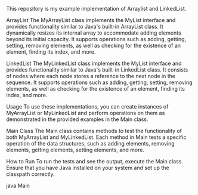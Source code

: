 
This repository is my example implementation of Arraylist and LinkedList.

ArrayList
The MyArrayList class implements the MyList interface and provides functionality similar to Java's built-in ArrayList class. It dynamically resizes its internal array to accommodate adding elements beyond its initial capacity. It supports operations such as adding, getting, setting, removing elements, as well as checking for the existence of an element, finding its index, and more.

LinkedList
The MyLinkedList class implements the MyList interface and provides functionality similar to Java's built-in LinkedList class. It consists of nodes where each node stores a reference to the next node in the sequence. It supports operations such as adding, getting, setting, removing elements, as well as checking for the existence of an element, finding its index, and more.

Usage
To use these implementations, you can create instances of MyArrayList or MyLinkedList and perform operations on them as demonstrated in the provided examples in the Main class.

Main Class
The Main class contains methods to test the functionality of both MyArrayList and MyLinkedList. Each method in Main tests a specific operation of the data structures, such as adding elements, removing elements, getting elements, setting elements, and more.

How to Run
To run the tests and see the output, execute the Main class. Ensure that you have Java installed on your system and set up the classpath correctly.

java Main
            
